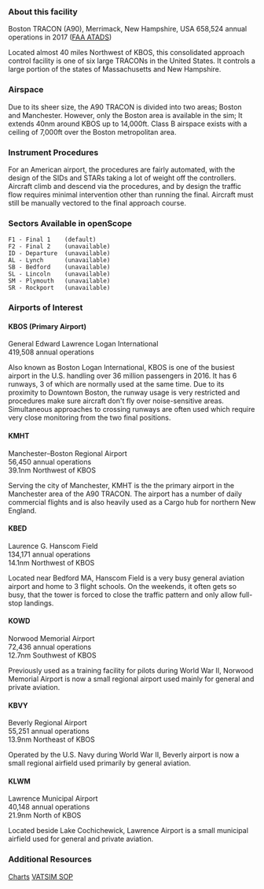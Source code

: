 ### About this facility
Boston TRACON (A90), Merrimack, New Hampshire, USA
658,524 annual operations in 2017 (<a href="https://aspm.faa.gov/opsnet/sys/Tracon.asp" target="_blank">FAA ATADS</a>)

Located almost 40 miles Northwest of KBOS, this consolidated approach control facility is one of six large TRACONs in the United States. It controls a large portion of the states of Massachusetts and New Hampshire.

### Airspace
Due to its sheer size, the A90 TRACON is divided into two areas; Boston and Manchester. However, only the Boston area is available in the sim; It extends 40nm around KBOS up to 14,000ft. Class B airspace exists with a ceiling of 7,000ft over the Boston metropolitan area.

### Instrument Procedures
For an American airport, the procedures are fairly automated, with the design of the SIDs and STARs taking a lot of weight off the controllers. Aircraft climb and descend via the procedures, and by design the traffic flow requires minimal intervention other than running the final. Aircraft must still be manually vectored to the final approach course.

### Sectors Available in openScope
```
F1 - Final 1    (default)
F2 - Final 2    (unavailable)
ID - Departure  (unavailable)
AL - Lynch      (unavailable)
SB - Bedford    (unavailable)
SL - Lincoln    (unavailable)
SM - Plymouth   (unavailable)
SR - Rockport   (unavailable)
```

### Airports of Interest

#### KBOS (Primary Airport)
General Edward Lawrence Logan International  
419,508 annual operations

Also known as Boston Logan International, KBOS is one of the busiest airport in the U.S. handling over 36 million passengers in 2016. It has 6 runways, 3 of which are normally used at the same time. Due to its proximity to Downtown Boston, the runway usage is very restricted and procedures make sure aircraft don't fly over noise-sensitive areas. Simultaneous approaches to crossing runways are often used which require very close monitoring from the two final positions.

#### KMHT
Manchester–Boston Regional Airport  
56,450 annual operations  
39.1nm Northwest of KBOS

Serving the city of Manchester, KMHT is the the primary airport in the Manchester area of the A90 TRACON. The airport has a number of daily commercial flights and is also heavily used as a Cargo hub for northern New England.

#### KBED
Laurence G. Hanscom Field  
134,171 annual operations  
14.1nm Northwest of KBOS

Located near Bedford MA, Hanscom Field is a very busy general aviation airport and home to 3 flight schools. On the weekends, it often gets so busy, that the tower is forced to close the traffic pattern and only allow full-stop landings.

#### KOWD
Norwood Memorial Airport  
72,436 annual operations  
12.7nm Southwest of KBOS

Previously used as a training facility for pilots during World War II, Norwood Memorial Airport is now a small regional airport used mainly for general and private aviation.

#### KBVY
Beverly Regional Airport  
55,251 annual operations  
13.9nm Northeast of KBOS

Operated by the U.S. Navy during World War II, Beverly airport is now a small regional airfield used primarily by general aviation.

#### KLWM
Lawrence Municipal Airport  
40,148 annual operations  
21.9nm North of KBOS

Located beside Lake Cochichewick, Lawrence Airport is a small municipal airfield used for general and private aviation.

### Additional Resources
<a href="https://skyvector.com/airport/BOS/General-Edward-Lawrence-Logan-International-Airport" target="_blank">Charts</a>
<a href="https://drive.google.com/open?id=14AdGHxsK7iCnDpZMXnl9J9dUV6kaG9aG" target="_blank">VATSIM SOP</a>
